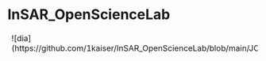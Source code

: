 # InSAR_OpenScienceLab


<table>
<thead>
<tr>
<td>
![dia](https://github.com/1kaiser/InSAR_OpenScienceLab/blob/main/JOSHIMATH_UPPER.png)
</td>
</tr>
</tbody>
</table>
